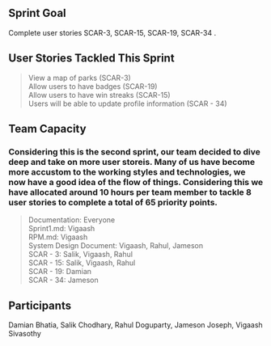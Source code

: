 ## Sprint Goal
Complete user stories SCAR-3, SCAR-15, SCAR-19, SCAR-34 .

## User Stories Tackled This Sprint
> View a map of parks (SCAR-3) <br />
> Allow users to have badges (SCAR-19) <br />
> Allow users to have win streaks (SCAR-15) <br />
> Users will be able to update profile information (SCAR - 34) <br />

## Team Capacity
### Considering this is the second sprint, our team decided to dive deep and take on more user storeis. Many of us have become more accustom to the working styles and technologies, we now have a good idea of the flow of things. Considering this we have allocated around 10 hours per team member to tackle 8 user stories to complete a total of 65 priority points.
> Documentation: Everyone <br />
> Sprint1.md: Vigaash <br />
> RPM.md: Vigaash  <br />
> System Design Document: Vigaash, Rahul, Jameson <br />
> SCAR - 3: Salik, Vigaash, Rahul<br />
> SCAR - 15: Salik, Vigaash, Rahul<br />
> SCAR - 19: Damian<br />
> SCAR - 34: Jameson<br />

## Participants
Damian Bhatia, Salik Chodhary, Rahul Doguparty, Jameson Joseph, Vigaash Sivasothy
